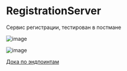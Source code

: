 # RegistrationServer
Сервис регистрации, тестирован в постмане

![image](https://github.com/bolshakovk/RegistrationServer/assets/71641509/e27a0715-cf68-461b-bbf8-3c545e0ea592)

![image](https://github.com/bolshakovk/RegistrationServer/assets/71641509/b2556481-7051-4795-af28-49a827162bb1)

[Дока по эндпоинтам](http://localhost:8080/swagger-ui/index.html#/)
